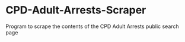 # CPD-Adult-Arrests-Scraper
Program to scrape the contents of the CPD Adult Arrests public search page 
